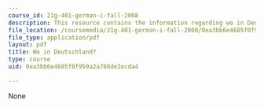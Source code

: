 ```yaml
---
course_id: 21g-401-german-i-fall-2008
description: This resource contains the information regarding wo in Deutschland?.
file_location: /coursemedia/21g-401-german-i-fall-2008/0ea3bb6e4685f0f959a2a788de2ecda4_MIT21G_401F08_wo_deut.pdf
file_type: application/pdf
layout: pdf
title: Wo in Deutschland?
type: course
uid: 0ea3bb6e4685f0f959a2a788de2ecda4

---
```

None